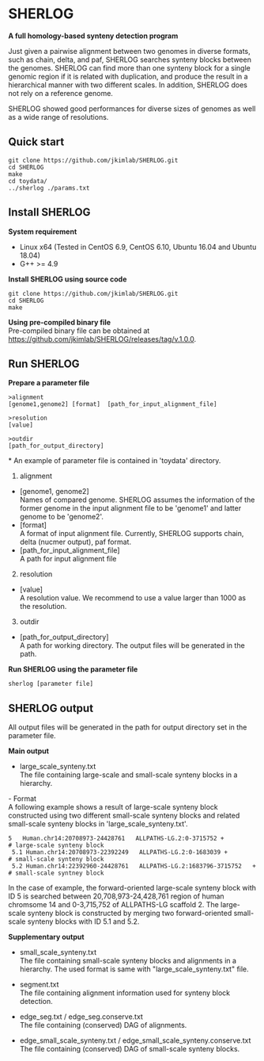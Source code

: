 # SHERLOG
**A full homology-based synteny detection program**


Just given a pairwise alignment between two genomes in diverse formats, such as chain, delta, and paf, SHERLOG searches synteny blocks between the genomes.
SHERLOG can find more than one synteny block for a single genomic region if it is related with duplication, and produce the result in a hierarchical manner with two different scales. In addition, SHERLOG does not rely on a reference genome. 

SHERLOG showed good performances for diverse sizes of genomes as well as a wide range of resolutions.

Quick start
----------------
``` 
git clone https://github.com/jkimlab/SHERLOG.git
cd SHERLOG
make
cd toydata/
../sherlog ./params.txt
```


Install SHERLOG
----------------
**System requirement**
   - Linux x64 (Tested in CentOS 6.9, CentOS 6.10, Ubuntu 16.04 and Ubuntu 18.04)  
   - G++ >= 4.9

**Install SHERLOG using source code**
```
git clone https://github.com/jkimlab/SHERLOG.git
cd SHERLOG
make
```

**Using pre-compiled binary file**  
Pre-compiled binary file can be obtained at https://github.com/jkimlab/SHERLOG/releases/tag/v.1.0.0.

Run SHERLOG
----------------
**Prepare a parameter file**  

```
>alignment
[genome1,genome2] [format]  [path_for_input_alignment_file]

>resolution
[value]

>outdir
[path_for_output_directory]
```
\* An example of parameter file is contained in 'toydata' directory.

1. alignment
  - [genome1, genome2]  
  Names of compared genome. SHERLOG assumes the information of the former genome in the input alignment file to be 'genome1' and latter genome to be 'genome2'.
  - [format]  
  A format of input alignment file. Currently, SHERLOG supports chain, delta (nucmer output), paf format.
  - [path_for_input_alignment_file]  
  A path for input alignment file
 
 
 2. resolution
   - [value]  
   A resolution value. We recommend to use a value larger than 1000 as the resolution.
 
 
 3. outdir
   - [path_for_output_directory]  
   A path for working directory. The output files will be generated in the path.


**Run SHERLOG using the parameter file** 

```
sherlog [parameter file]
```



SHERLOG output
----------------
All output files will be generated in the path for output directory set in the parameter file.

**Main output**

 - large_scale_synteny.txt  
  The file containing large-scale and small-scale synteny blocks in a hierarchy.  
  
 \- Format  
 A following example shows a result of large-scale synteny block constructed using two different small-scale synteny blocks and related small-scale synteny blocks in 'large_scale_synteny.txt'.  
  
  ```
  5   Human.chr14:20708973-24428761   ALLPATHS-LG.2:0-3715752 +             # large-scale synteny block
   5.1 Human.chr14:20708973-22392249   ALLPATHS-LG.2:0-1683039 +            # small-scale synteny block
   5.2 Human.chr14:22392960-24428761   ALLPATHS-LG.2:1683796-3715752   +    # small-scale syntney block
  ```

 In the case of example, the forward-oriented large-scale synteny block with ID 5 is searched between 20,708,973-24,428,761 region of human chromsome 14 and 0-3,715,752 of ALLPATHS-LG scaffold 2.
 The large-scale synteny block is constructed by merging two forward-oriented small-scale synteny blocks with ID 5.1 and 5.2.
 
**Supplementary output**

 - small_scale_synteny.txt  
  The file containing small-scale synteny blocks and alignments in a hierarchy. The used format is same with "large_scale_synteny.txt" file.
  
 - segment.txt  
  The file containing alignment information used for synteny block detection.
 
 - edge_seg.txt / edge_seg.conserve.txt  
  The file containing (conserved) DAG of alignments.
 
 - edge_small_scale_synteny.txt / edge_small_scale_synteny.conserve.txt  
  The file containing (conserved) DAG of small-scale synteny blocks.
